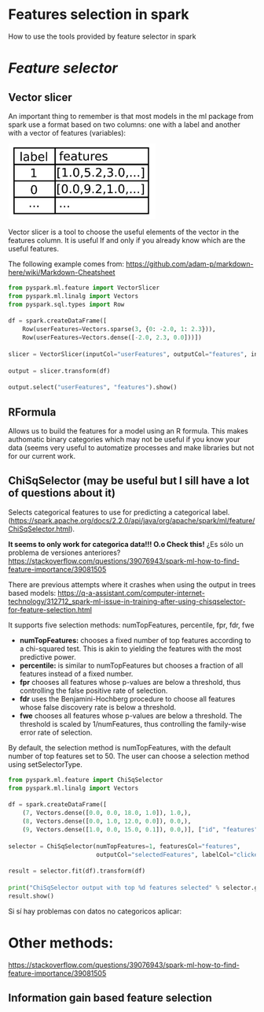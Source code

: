 # **Features selection in spark**
How to use the tools provided by feature selector in spark

# *Feature selector*

## Vector slicer

An important thing to remember is that most models in the ml package from spark use a format based on two columns: one with a label and another with a vector of features (variables):


<img src="input_for_models.png" alt="alt text" width="300" >

Vector slicer is a tool to choose the useful elements of the vector in the features column. It is useful If and only if you already know which are the useful features.

The following example comes from: https://github.com/adam-p/markdown-here/wiki/Markdown-Cheatsheet

```python
from pyspark.ml.feature import VectorSlicer
from pyspark.ml.linalg import Vectors
from pyspark.sql.types import Row

df = spark.createDataFrame([
    Row(userFeatures=Vectors.sparse(3, {0: -2.0, 1: 2.3})),
    Row(userFeatures=Vectors.dense([-2.0, 2.3, 0.0]))])

slicer = VectorSlicer(inputCol="userFeatures", outputCol="features", indices=[1])

output = slicer.transform(df)

output.select("userFeatures", "features").show()
```

## RFormula
Allows us to build the features for a model using an R formula. This makes authomatic binary categories which may not be useful if you know your data (seems very useful to automatize processes and make libraries but not for our current work.

## **ChiSqSelector** (may be useful but I sill have a lot of questions about it)
Selects categorical features to use for predicting a categorical label.
(https://spark.apache.org/docs/2.2.0/api/java/org/apache/spark/ml/feature/ChiSqSelector.html).

**It seems to only work for categorica data!!! O.o Check this!** ¿Es sólo un problema de versiones anteriores?
https://stackoverflow.com/questions/39076943/spark-ml-how-to-find-feature-importance/39081505

There are previous attempts where it crashes when using the output in trees based models: https://q-a-assistant.com/computer-internet-technology/312712_spark-ml-issue-in-training-after-using-chisqselector-for-feature-selection.html 

It supports five selection methods: numTopFeatures, percentile, fpr, fdr, fwe
* **numTopFeatures:** chooses a fixed number of top features according to a chi-squared test. This is akin to yielding the features with the most predictive power. 
* **percentile:** is similar to numTopFeatures but chooses a fraction of all features instead of a fixed number. 
* **fpr** chooses all features whose p-values are below a threshold, thus controlling the false positive rate of selection. 
* **fdr** uses the Benjamini-Hochberg procedure to choose all features whose false discovery rate is below a threshold. 
* **fwe** chooses all features whose p-values are below a threshold. The threshold is scaled by 1/numFeatures, thus controlling the family-wise error rate of selection. 

By default, the selection method is numTopFeatures, with the default number of top features set to 50. The user can choose a selection method using setSelectorType.

```python
from pyspark.ml.feature import ChiSqSelector
from pyspark.ml.linalg import Vectors

df = spark.createDataFrame([
    (7, Vectors.dense([0.0, 0.0, 18.0, 1.0]), 1.0,),
    (8, Vectors.dense([0.0, 1.0, 12.0, 0.0]), 0.0,),
    (9, Vectors.dense([1.0, 0.0, 15.0, 0.1]), 0.0,)], ["id", "features", "clicked"])

selector = ChiSqSelector(numTopFeatures=1, featuresCol="features",
                         outputCol="selectedFeatures", labelCol="clicked")

result = selector.fit(df).transform(df)

print("ChiSqSelector output with top %d features selected" % selector.getNumTopFeatures())
result.show()
```

Si sí hay problemas con datos no categoricos aplicar:


# Other methods:
https://stackoverflow.com/questions/39076943/spark-ml-how-to-find-feature-importance/39081505

## **Information gain based feature selection**
